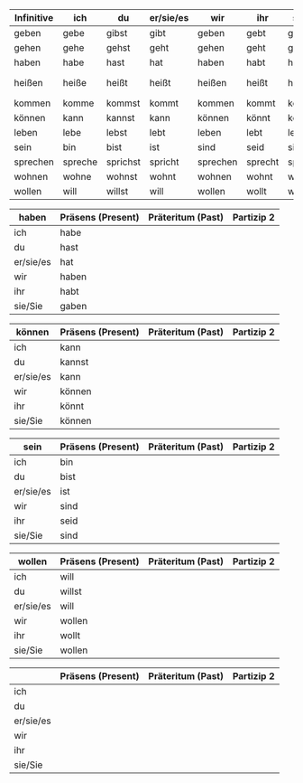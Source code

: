 | Infinitive | ich     | du       | er/sie/es | wir      | ihr     | sie/Sie  | eng              |
| ---------- | ------- | -------- | --------- | -------- | ------- | -------- | ---------------- |
| geben      | gebe    | gibst    | gibt      | geben    | gebt    | geben    | give             |
| gehen      | gehe    | gehst    | geht      | gehen    | geht    | gehen    | go               |
| haben      | habe    | hast     | hat       | haben    | habt    | haben    | have             |
| heißen     | heiße   | heißt    | heißt     | heißen   | heißt   | heißen   | be, name someone |
| kommen     | komme   | kommst   | kommt     | kommen   | kommt   | kommen   | come             |
| können     | kann    | kannst   | kann      | können   | könnt   | können   | can              |
| leben      | lebe    | lebst    | lebt      | leben    | lebt    | leben    | live             |
| sein       | bin     | bist     | ist       | sind     | seid    | sind     | be               |
| sprechen   | spreche | sprichst | spricht   | sprechen | sprecht | sprechen | speak            |
| wohnen     | wohne   | wohnst   | wohnt     | wohnen   | wohnt   | wohnen   | live             |
| wollen     | will    | willst   | will      | wollen   | wollt   | wollen   | want             |







| haben     | Präsens (Present) | Präteritum (Past) | Partizip 2 |
| --------- | ----------------- | ----------------- | ---------- |
| ich       | habe              |                   |            |
| du        | hast              |                   |            |
| er/sie/es | hat               |                   |            |
| wir       | haben             |                   |            |
| ihr       | habt              |                   |            |
| sie/Sie   | gaben             |                   |            |



| können    | Präsens (Present) | Präteritum (Past) | Partizip 2 |
| --------- | ----------------- | ----------------- | ---------- |
| ich       | kann              |                   |            |
| du        | kannst            |                   |            |
| er/sie/es | kann              |                   |            |
| wir       | können            |                   |            |
| ihr       | könnt             |                   |            |
| sie/Sie   | können            |                   |            |

| sein      | Präsens (Present) | Präteritum (Past) | Partizip 2 |
| --------- | ----------------- | ----------------- | ---------- |
| ich       | bin               |                   |            |
| du        | bist              |                   |            |
| er/sie/es | ist               |                   |            |
| wir       | sind              |                   |            |
| ihr       | seid              |                   |            |
| sie/Sie   | sind              |                   |            |

| wollen    | Präsens (Present) | Präteritum (Past) | Partizip 2 |
| --------- | ----------------- | ----------------- | ---------- |
| ich       | will              |                   |            |
| du        | willst            |                   |            |
| er/sie/es | will              |                   |            |
| wir       | wollen            |                   |            |
| ihr       | wollt             |                   |            |
| sie/Sie   | wollen            |                   |            |




|           | Präsens (Present) | Präteritum (Past) | Partizip 2 |
| --------- | ----------------- | ----------------- | ---------- |
| ich       |                   |                   |            |
| du        |                   |                   |            |
| er/sie/es |                   |                   |            |
| wir       |                   |                   |            |
| ihr       |                   |                   |            |
| sie/Sie   |                   |                   |            |
